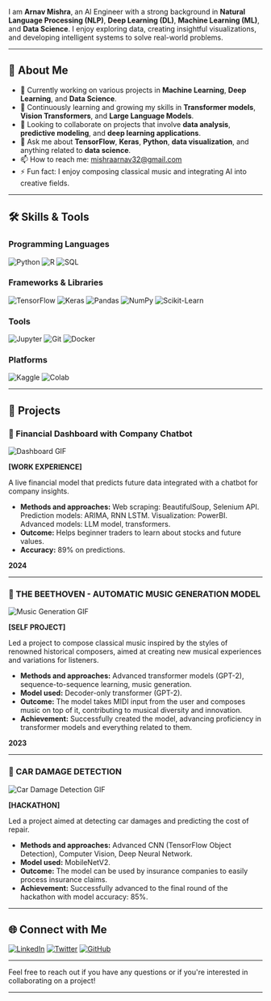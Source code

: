 

I am **Arnav Mishra**, an AI Engineer with a strong background in **Natural Language Processing (NLP)**, **Deep Learning (DL)**, **Machine Learning (ML)**, and **Data Science**. I enjoy exploring data, creating insightful visualizations, and developing intelligent systems to solve real-world problems.

---

## 🚀 About Me

- 🔭 Currently working on various projects in **Machine Learning**, **Deep Learning**, and **Data Science**.
- 🌱 Continuously learning and growing my skills in **Transformer models**, **Vision Transformers**, and **Large Language Models**.
- 👯 Looking to collaborate on projects that involve **data analysis**, **predictive modeling**, and **deep learning applications**.
- 💬 Ask me about **TensorFlow**, **Keras**, **Python**, **data visualization**, and anything related to **data science**.
- 📫 How to reach me: [mishraarnav32@gmail.com](mailto:mishraarnav32@gmail.com)
- ⚡ Fun fact: I enjoy composing classical music and integrating AI into creative fields.

---

## 🛠 Skills & Tools

### Programming Languages
![Python](https://img.shields.io/badge/Python-3670A0?style=for-the-badge&logo=python&logoColor=ffdd54)
![R](https://img.shields.io/badge/R-276DC3?style=for-the-badge&logo=r&logoColor=white)
![SQL](https://img.shields.io/badge/SQL-007396?style=for-the-badge&logo=sql&logoColor=white)

### Frameworks & Libraries
![TensorFlow](https://img.shields.io/badge/TensorFlow-FF6F00?style=for-the-badge&logo=tensorflow&logoColor=white)
![Keras](https://img.shields.io/badge/Keras-D00000?style=for-the-badge&logo=keras&logoColor=white)
![Pandas](https://img.shields.io/badge/Pandas-150458?style=for-the-badge&logo=pandas&logoColor=white)
![NumPy](https://img.shields.io/badge/NumPy-013243?style=for-the-badge&logo=numpy&logoColor=white)
![Scikit-Learn](https://img.shields.io/badge/Scikit--Learn-F7931E?style=for-the-badge&logo=scikit-learn&logoColor=white)

### Tools
![Jupyter](https://img.shields.io/badge/Jupyter-F37626?style=for-the-badge&logo=jupyter&logoColor=white)
![Git](https://img.shields.io/badge/Git-F05032?style=for-the-badge&logo=git&logoColor=white)
![Docker](https://img.shields.io/badge/Docker-2496ED?style=for-the-badge&logo=docker&logoColor=white)

### Platforms
![Kaggle](https://img.shields.io/badge/Kaggle-20BEFF?style=for-the-badge&logo=kaggle&logoColor=white)
![Colab](https://img.shields.io/badge/Colab-F9AB00?style=for-the-badge&logo=googlecolab&logoColor=white)

---

## 💼 Projects

### 🌟 Financial Dashboard with Company Chatbot

![Dashboard GIF](https://i.giphy.com/media/v1.Y2lkPTc5MGI3NjExMHhqMm15cTE4dmx1YWFzeXJzdzl1NGdmbTlxZnEyaWhiamR1dmJsaiZlcD12MV9pbnRlcm5hbF9naWZfYnlfaWQmY3Q9Zw/67SXcAhhz0frMqhyAZ/giphy.gif)

**[WORK EXPERIENCE]**

A live financial model that predicts future data integrated with a chatbot for company insights.
- **Methods and approaches:** Web scraping: BeautifulSoup, Selenium API. Prediction models: ARIMA, RNN LSTM. Visualization: PowerBI. Advanced models: LLM model, transformers.
- **Outcome:** Helps beginner traders to learn about stocks and future values.
- **Accuracy:** 89% on predictions.

**2024**

---

### 🌟 THE BEETHOVEN - AUTOMATIC MUSIC GENERATION MODEL

![Music Generation GIF](https://cdn.dribbble.com/users/965179/screenshots/2541427/media/375eb93946141e2c67f6e117a3dd0a31.gif)

**[SELF PROJECT]**

Led a project to compose classical music inspired by the styles of renowned historical composers, aimed at creating new musical experiences and variations for listeners.
- **Methods and approaches:** Advanced transformer models (GPT-2), sequence-to-sequence learning, music generation.
- **Model used:** Decoder-only transformer (GPT-2).
- **Outcome:** The model takes MIDI input from the user and composes music on top of it, contributing to musical diversity and innovation.
- **Achievement:** Successfully created the model, advancing proficiency in transformer models and everything related to them.

**2023**

---

### 🌟 CAR DAMAGE DETECTION

![Car Damage Detection GIF](https://media1.tenor.com/m/lDV21olE9WAAAAAd/gta-v-flip.gif)

**[HACKATHON]**

Led a project aimed at detecting car damages and predicting the cost of repair.
- **Methods and approaches:** Advanced CNN (TensorFlow Object Detection), Computer Vision, Deep Neural Network.
- **Model used:** MobileNetV2.
- **Outcome:** The model can be used by insurance companies to easily process insurance claims.
- **Achievement:** Successfully advanced to the final round of the hackathon with model accuracy: 85%.

---

## 🌐 Connect with Me

[![LinkedIn](https://img.shields.io/badge/LinkedIn-0077B5?style=for-the-badge&logo=linkedin&logoColor=white)](https://www.linkedin.com/in/arnavmishra12/)
[![Twitter](https://img.shields.io/badge/Twitter-1DA1F2?style=for-the-badge&logo=twitter&logoColor=white)](https://x.com/thearnavmishraa)
[![GitHub](https://img.shields.io/badge/GitHub-181717?style=for-the-badge&logo=github&logoColor=white)](https://github.com/arnavmishra4)

---

Feel free to reach out if you have any questions or if you're interested in collaborating on a project!

---
